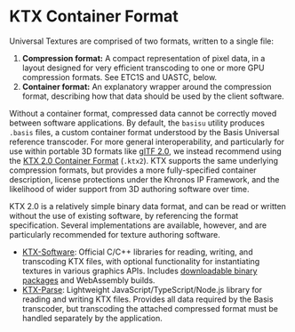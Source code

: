 # KTX Container Format

Universal Textures are comprised of two formats, written to a single file:

1. **Compression format:** A compact representation of pixel data, in a layout designed for very efficient transcoding to one or more GPU compression formats. See ETC1S and UASTC, below.
2. **Container format:** An explanatory wrapper around the compression format, describing how that data should be used by the client software.

Without a container format, compressed data cannot be correctly moved between software applications. By default, the `basisu` utility produces `.basis` files, a custom container format understood by the Basis Universal reference transcoder. For more general interoperability, and particularly for use within portable 3D formats like [glTF 2.0](https://github.com/KhronosGroup/glTF), we instead recommend using the [KTX 2.0 Container Format](http://github.khronos.org/KTX-Specification/) (`.ktx2`). KTX supports the same underlying compression formats, but provides a more fully-specified container description, license protections under the Khronos IP Framework, and the likelihood of wider support from 3D authoring software over time.

KTX 2.0 is a relatively simple binary data format, and can be read or written without the use of existing software, by referencing the format specification. Several implementations are available, however, and are particularly recommended for texture authoring software.

- [KTX-Software](https://github.com/KhronosGroup/KTX-Software/): Official C/C++ libraries for reading, writing, and transcoding KTX files, with optional functionality for instantiating textures in various graphics APIs. Includes [downloadable binary packages](https://github.com/KhronosGroup/KTX-Software/releases) and WebAssembly builds.
- [KTX-Parse](https://github.com/donmccurdy/KTX-Parse): Lightweight JavaScript/TypeScript/Node.js library for reading and writing KTX files. Provides all data required by the Basis transcoder, but transcoding the attached compressed format must be handled separately by the application.
